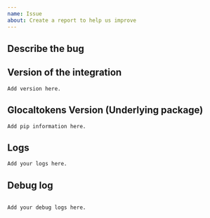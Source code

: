 ```yaml
---
name: Issue
about: Create a report to help us improve
---
```


<!-- Before you open a new issue, search through the existing issues to see if others have had the same problem.

DO NOT DELETE ANYTHING FROM THIS TEMPLATE.

Issues not containing the minimum requirements will be closed:

To help us to resolve this issue please include the following information:
- A good description that describes in details what the issue is.
- Version of the integration.
- Version of glocaltokens package.
- Logs. The more the better.
- Debug logs.

-->

## Describe the bug

<!-- A clear and concise description of what the bug is. -->

## Version of the integration

<!-- If you are not using the newest version, download and try that before opening an issue
If you are unsure about the version check the const.py file.
-->

```text
Add version here.
```

## Glocaltokens Version (Underlying package)

<!-- Current installed version of the underlying package that Google Home integration relies on.
Please run `pip show glocaltokens` in the commandline and paste the information below.
-->

```text
Add pip information here.
```

## Logs

```text
Add your logs here.
```

## Debug log

<!-- To enable debug logs check this https://www.home-assistant.io/components/logger/ -->

```text

Add your debug logs here.

```
